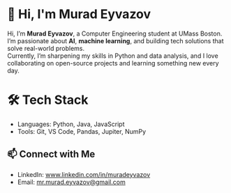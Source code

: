 # 👋 Hi, I'm Murad Eyvazov

Hi, I’m **Murad Eyvazov**, a Computer Engineering student at UMass Boston.  
I’m passionate about **AI**, **machine learning**, and building tech solutions that solve real-world problems.  
Currently, I’m sharpening my skills in Python and data analysis, and I love collaborating on open-source projects and learning something new every day.

# 🛠️ Tech Stack
- Languages: Python, Java, JavaScript
- Tools: Git, VS Code, Pandas, Jupiter, NumPy

## 📫 Connect with Me
- LinkedIn: www.linkedin.com/in/muradeyvazov
- Email: mr.murad.eyvazov@gmail.com
